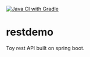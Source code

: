[![Java CI with Gradle](https://github.com/ablewitt/restdemo/actions/workflows/gradle.yml/badge.svg)](https://github.com/ablewitt/restdemo/actions/workflows/gradle.yml)

# restdemo
Toy rest API built on spring boot.
